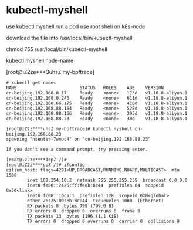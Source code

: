 # kubectl-myshell
use kubectl myshell run a pod use root shell on k8s-node 

download the file into /usr/local/bin/kubectl-myshell

chmod 755 /usr/local/bin/kubectl-myshell

kubectl myshell node-name

[root@iZ2ze***3uhsZ my-bpftrace]
```
# kubectl get nodes
NAME                        STATUS   ROLES    AGE    VERSION
cn-beijing.192.168.0.17     Ready    <none>   173d   v1.18.8-aliyun.1
cn-beijing.192.168.0.246    Ready    <none>   611d   v1.18.8-aliyun.1
cn-beijing.192.168.66.175   Ready    <none>   416d   v1.18.8-aliyun.1
cn-beijing.192.168.88.154   Ready    <none>   528d   v1.18.8-aliyun.1
cn-beijing.192.168.88.156   Ready    <none>   393d   v1.18.8-aliyun.1
cn-beijing.192.168.88.23    Ready    <none>   30d    v1.18.8-aliyun.1

[root@iZ2z****uhsZ my-bpftrace]# kubectl myshell cn-beijing.192.168.88.23
spawning "nsenter-7wmuc4" on "cn-beijing.192.168.88.23"

If you don't see a command prompt, try pressing enter.

[root@iZ2ze****1cpZ /]# 
[root@iZ2z****cpZ /]# ifconfig
cilium_host: flags=4291<UP,BROADCAST,RUNNING,NOARP,MULTICAST>  mtu 1500
        inet 169.254.10.2  netmask 255.255.255.255  broadcast 0.0.0.0
        inet6 fe80::2425:ff:feeb:8c44  prefixlen 64  scopeid 0x20<link>
        inet6 fc00::10ca:1  prefixlen 128  scopeid 0x0<global>
        ether 26:25:00:eb:8c:44  txqueuelen 1000  (Ethernet)
        RX packets 8  bytes 799 (799.0 B)
        RX errors 0  dropped 0  overruns 0  frame 0
        TX packets 13  bytes 1196 (1.1 KiB)
        TX errors 0  dropped 0 overruns 0  carrier 0  collisions 0
```
